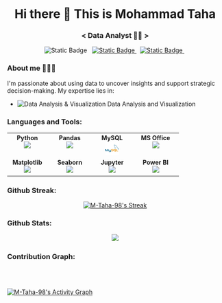 <h1 align="center">Hi there 👋 This is Mohammad Taha</h1>

<h3 align="center"><strong>< Data Analyst 👨‍💻 ></strong></h3>

<div align="center">
  <a href="https://www.linkedin.com/in/mohammadtaha-businessanalytics/" style="text-decoration: none;">
    <img alt="Static Badge" src="https://img.shields.io/badge/Linkedin-blue?style=for-the-badge">
  </a>&nbsp;
  <a href="https://www.kaggle.com/mohammadtaha2024/code">
    <img alt="Static Badge" src="https://img.shields.io/badge/Kaggle-lightblue?style=for-the-badge">
  </a>&nbsp;
  <a href="https://medium.com/me/stories/public">
    <img alt="Static Badge" src="https://img.shields.io/badge/Medium-black?style=for-the-badge">
  </a>&nbsp;
</div>

### About me 🙋🏻‍♂️<br>

I'm passionate about using data to uncover insights and support strategic decision-making. My expertise lies in:

- <img src="https://i.postimg.cc/MHfnc485/Chat-GPT-Image-May-11-2025-06-45-25-PM.png" alt="Data Analysis & Visualization" width="20" height = "20"/> Data Analysis and Visualization

### Languages and Tools:


<table width="340px" align="center">
    <tbody>
        <tr valign="top">
            <td width="80px" align="center">
            <span><strong>Python</strong></span><br>
            <img height="32px" src="https://cdn.jsdelivr.net/gh/devicons/devicon/icons/python/python-original.svg">
            </td>
            <td width="90px" align="center">
            <span><strong>Pandas</strong></span><br>
            <img height="32px" src="https://cdn.jsdelivr.net/gh/devicons/devicon/icons/pandas/pandas-original-wordmark.svg">
            </td>
           <td width="80px" align="center">
            <span><strong>MySQL</strong></span><br>
            <img height="32px" src="https://github.com/devicons/devicon/blob/master/icons/mysql/mysql-original-wordmark.svg">
            <td width="80px" align="center">
            <span><strong>MS Office</strong></span><br>
            <img height="32px" src="https://user-images.githubusercontent.com/64362437/187420204-0e96ffdb-d87d-405c-b37b-722bb8cca027.png">
            </td>
        </tr>
        <tr valign="top">     
            <td width="80px" align="center">
            <span><strong>Matplotlib</strong></span><br>
            <img height="32px" src="https://i.postimg.cc/Fs2QQVVj/pngaaa-com-4152242.png">
            <td width="80px" align="center">
            <span><strong>Seaborn</strong></span><br>
            <img height="32px" src="https://seaborn.pydata.org/_images/logo-wide-lightbg.svg">
            </td>
            <td width="80px" align="center">
            <span><strong>Jupyter</strong></span><br>
            <img height="32px" src="https://cdn.jsdelivr.net/gh/devicons/devicon/icons/jupyter/jupyter-original-wordmark.svg">
            </td>
            <td width="95px" align="center">
            <span><strong>Power BI</strong></span><br>
            <img height="32px" src="https://raw.githubusercontent.com/microsoft/PowerBI-Icons/2bf1c982fb24528eee1559a96a25eb534c175cfd/SVG/Power-BI.svg">
            </td>  
        </tr>
        
</table>

### Github Streak:

<p align="center">
    <a href="https://github.com/M-Taha-98/github-readme-streak-stats">
    <img title="🔥 Get streak stats for your profile at git.io/streak-stats" alt="M-Taha-98's Streak" src="https://github-readme-streak-stats.herokuapp.com?user=M-Taha-98&theme=dark&border_radius=5.1"/>
    </a>
</p>


### Github Stats:

<div align="center">
<img src="https://github-readme-stats.vercel.app/api?username=M-Taha-98&show_icons=true&theme=dark"/>
</div>

### Contribution Graph:

<br/>
<br/>

<a href="https://github.com/M-Taha-98/github-readme-activity-graph"><img alt="M-Taha-98's Activity Graph" src="https://github-readme-activity-graph.vercel.app/graph?username=M-Taha-98&theme=react-dark" /></a>

<br/>
<br/>



<!--
**M-Taha-98/M-Taha-98** is a ✨ _special_ ✨ repository because its `README.md` (this file) appears on your GitHub profile.

Here are some ideas to get you started:

- 🔭 I’m currently working on ...
- 🌱 I’m currently learning ...
- 👯 I’m looking to collaborate on ...
- 🤔 I’m looking for help with ...
- 💬 Ask me about ...
- 📫 How to reach me: ...
- 😄 Pronouns: ...
- ⚡ Fun fact: ...
-->
